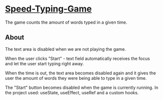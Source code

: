 # [Speed-Typing-Game](https://speed-typing-game-with-react.netlify.app)
The game counts the amount of words typed in a given time.    


## About 

The text area is disabled when we are not playing the game. 

When the user clicks "Start" - text field automatically receives the focus and let the user start typing right away. 

When the time is out, the text area becomes disabled again and it gives the user the amount of words they were being able to type in a given time. 

The "Start" button becomes disabled when the game is currently running. In the project used: useState, useEffect, useRef and a custom hooks. 
   
